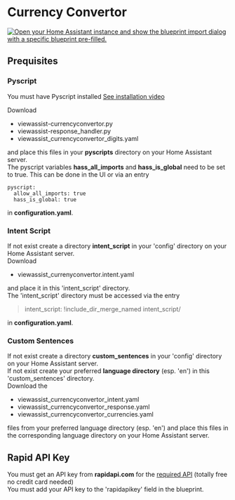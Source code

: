 # Currency Convertor
[![Open your Home Assistant instance and show the blueprint import dialog with a specific blueprint pre-filled.](https://my.home-assistant.io/badges/blueprint_import.svg)](https://my.home-assistant.io/redirect/blueprint_import/?blueprint_url=https%3A%2F%2Fraw.githubusercontent.com%2Fdinki%2FView-Assist%2Frefs%2Fheads%2Fmain%2FView_Assist_custom_sentences%2Fcommunity_contributions%2FCurrency_Convertor%2Fblueprint-currencyconvertor.yaml)

## Prequisites

### Pyscript

You must have Pyscript installed [See installation video](https://www.youtube.com/watch?v=jpJxZaisbGQ)

Download
* viewassist-currencyconvertor.py
* viewassist-response_handler.py
* viewassist_currencyconvertor_digits.yaml

and place this files in your **pyscripts** directory on your Home Assistant server. \
The pyscript variables **hass_all_imports** and **hass_is_global** need to be set to true. This can be done in the UI or via an entry
```
pyscript:
  allow_all_imports: true
  hass_is_global: true
```
in **configuration.yaml**.

### Intent Script

If not exist create a directory **intent_script** in your 'config' directory on your Home Assistant server. \
Download
* viewassist_currenyconvertor.intent.yaml

and place it in this 'intent_script' directory. \
The 'intent_script' directory must be accessed via the entry

> intent_script: !include_dir_merge_named intent_script/

in **configuration.yaml**.

### Custom Sentences

If not exist create a directory **custom_sentences** in your 'config' directory on your Home Assistant server. \
If not exist create your preferred **language directory** (esp. 'en') in this 'custom_sentences' directory. \
Download the
* viewassist_currencyconvertor_intent.yaml
* viewassist_currencyconvertor_response.yaml
* viewassist_currencyconvertor_currencies.yaml

files from your preferred language directory (esp. 'en') and place this files in the corresponding language directory on your Home Assistant server.

## Rapid API Key

You must get an API key from **rapidapi.com** for the [required API](https://rapidapi.com/pwshub-pwshub-default/api/crypto-market-prices) (totally free no credit card needed) \
You must add your API key to the 'rapidapikey' field in the blueprint.
